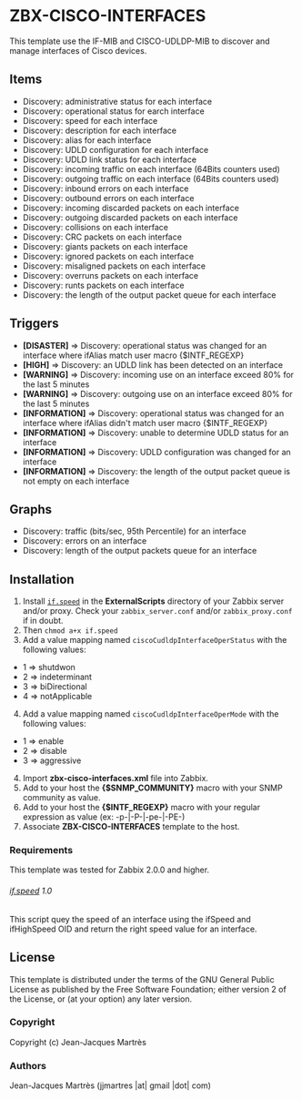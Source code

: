 ZBX-CISCO-INTERFACES
====================

This template use the IF-MIB and CISCO-UDLDP-MIB to discover and manage interfaces of Cisco devices.

Items
-----

  * Discovery: administrative status for each interface
  * Discovery: operational status for earch interface
  * Discovery: speed for each interface
  * Discovery: description for each interface
  * Discovery: alias for each interface
  * Discovery: UDLD configuration for each interface
  * Discovery: UDLD link status for each interface
  * Discovery: incoming traffic on each interface (64Bits counters used)
  * Discovery: outgoing traffic on each interface (64Bits counters used)
  * Discovery: inbound errors on each interface
  * Discovery: outbound errors on each interface
  * Discovery: incoming discarded packets on each interface
  * Discovery: outgoing discarded packets on each interface
  * Discovery: collisions on each interface
  * Discovery: CRC packets on each interface
  * Discovery: giants packets on each interface
  * Discovery: ignored packets on each interface
  * Discovery: misaligned packets on each interface
  * Discovery: overruns packets on each interface
  * Discovery: runts packets on each interface
  * Discovery: the length of the output packet queue for each interface

Triggers
--------

  * **[DISASTER]** => Discovery: operational status was changed for an interface where ifAlias match user macro {$INTF_REGEXP}
  * **[HIGH]** => Discovery: an UDLD link has been detected on an interface
  * **[WARNING]** => Discovery: incoming use on an interface exceed 80% for the last 5 minutes
  * **[WARNING]** => Discovery: outgoing use on an interface exceed 80% for the last 5 minutes
  * **[INFORMATION]** => Discovery: operational status was changed for an interface where ifAlias didn't match user macro {$INTF_REGEXP}
  * **[INFORMATION]** => Discovery: unable to determine UDLD status for an interface
  * **[INFORMATION]** => Discovery: UDLD configuration was changed for an interface
  * **[INFORMATION]** => Discovery: the length of the output packet queue is not empty on each interface

Graphs
------

  * Discovery: traffic (bits/sec, 95th Percentile) for an interface
  * Discovery: errors on an interface
  * Discovery: length of the output packets queue for an interface

Installation
------------

1. Install [`if.speed`](https://github.com/jjmartres/Zabbix/tree/master/zbx-scripts/if.speed) in the **ExternalScripts** directory of your Zabbix server and/or proxy. Check your `zabbix_server.conf` and/or `zabbix_proxy.conf` if in doubt.
2. Then `chmod a+x if.speed`
3. Add a value mapping named `ciscoCudldpInterfaceOperStatus` with the following values:
  * 1 => shutdwon
  * 2 => indeterminant
  * 3 => biDirectional
  * 4 => notApplicable
4. Add a value mapping named `ciscoCudldpInterfaceOperMode` with the following values:
  * 1 => enable
  * 2 => disable
  * 3 => aggressive
4. Import **zbx-cisco-interfaces.xml** file into Zabbix.
5. Add to your host the **{$SNMP_COMMUNITY}** macro with your SNMP community as value.
6. Add to your host the **{$INTF_REGEXP}** macro with your regular expression as value (ex: -p-|-P-|-pe-|-PE-)
7. Associate **ZBX-CISCO-INTERFACES** template to the host.

### Requirements

This template was tested for Zabbix 2.0.0 and higher.

###### [if.speed](https://github.com/jjmartres/Zabbix/tree/master/zbx-scripts/if.speed) 1.0

This script quey the speed of an interface using the ifSpeed and ifHighSpeed OID and return the right speed value for an interface.

License
-------

This template is distributed under the terms of the GNU General Public License as published by the Free Software Foundation; either version 2 of the  License, or (at your option) any later version.

### Copyright

  Copyright (c) Jean-Jacques Martrès

### Authors
  
  Jean-Jacques Martrès
  (jjmartres |at| gmail |dot| com)
